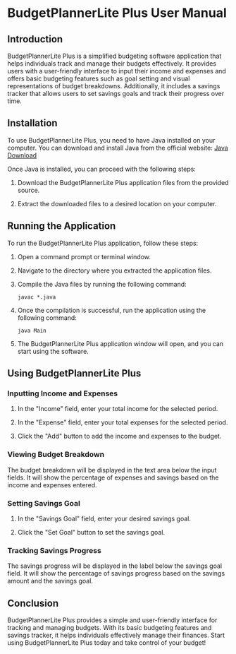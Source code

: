 # BudgetPlannerLite Plus User Manual

## Introduction

BudgetPlannerLite Plus is a simplified budgeting software application that helps individuals track and manage their budgets effectively. It provides users with a user-friendly interface to input their income and expenses and offers basic budgeting features such as goal setting and visual representations of budget breakdowns. Additionally, it includes a savings tracker that allows users to set savings goals and track their progress over time.

## Installation

To use BudgetPlannerLite Plus, you need to have Java installed on your computer. You can download and install Java from the official website: [Java Download](https://www.java.com/en/download/)

Once Java is installed, you can proceed with the following steps:

1. Download the BudgetPlannerLite Plus application files from the provided source.

2. Extract the downloaded files to a desired location on your computer.

## Running the Application

To run the BudgetPlannerLite Plus application, follow these steps:

1. Open a command prompt or terminal window.

2. Navigate to the directory where you extracted the application files.

3. Compile the Java files by running the following command:

   ```
   javac *.java
   ```

4. Once the compilation is successful, run the application using the following command:

   ```
   java Main
   ```

5. The BudgetPlannerLite Plus application window will open, and you can start using the software.

## Using BudgetPlannerLite Plus

### Inputting Income and Expenses

1. In the "Income" field, enter your total income for the selected period.

2. In the "Expense" field, enter your total expenses for the selected period.

3. Click the "Add" button to add the income and expenses to the budget.

### Viewing Budget Breakdown

The budget breakdown will be displayed in the text area below the input fields. It will show the percentage of expenses and savings based on the income and expenses entered.

### Setting Savings Goal

1. In the "Savings Goal" field, enter your desired savings goal.

2. Click the "Set Goal" button to set the savings goal.

### Tracking Savings Progress

The savings progress will be displayed in the label below the savings goal field. It will show the percentage of savings progress based on the savings amount and the savings goal.

## Conclusion

BudgetPlannerLite Plus provides a simple and user-friendly interface for tracking and managing budgets. With its basic budgeting features and savings tracker, it helps individuals effectively manage their finances. Start using BudgetPlannerLite Plus today and take control of your budget!